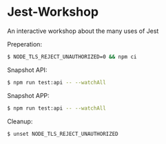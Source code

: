 # Jest-Workshop
An interactive workshop about the many uses of Jest

Preperation:
```bash
$ NODE_TLS_REJECT_UNAUTHORIZED=0 && npm ci
```

Snapshot API:
```bash
$ npm run test:api -- --watchAll
```

Snapshot APP:
```bash
$ npm run test:api -- --watchAll
```

Cleanup:
```bash
$ unset NODE_TLS_REJECT_UNAUTHORIZED
```
